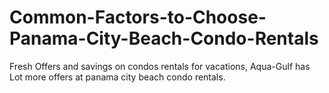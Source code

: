 # Common-Factors-to-Choose-Panama-City-Beach-Condo-Rentals
Fresh Offers and savings on condos rentals for  vacations, Aqua-Gulf has Lot more offers at panama city beach condo rentals.
